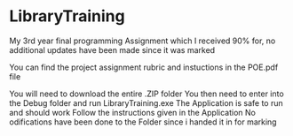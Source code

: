 # LibraryTraining
My 3rd year final programming Assignment which I received 90% for, no additional updates have been made since it was marked 

You can find the project assignment rubric and instuctions in the POE.pdf file

You will need to download the entire .ZIP folder
You then need to enter into the Debug folder and run LibraryTraining.exe
The Application is safe to run and should work
Follow the instructions given in the Application 
No odifications have been done to the Folder since i handed it in for marking 
